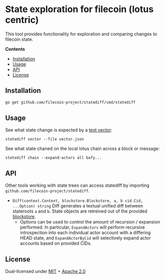 # State exploration for filecoin (lotus centric)

This tool provides functionality for exploration and comparing changes to filecoin state.

**Contents**

- [Installation](#installation)
- [Usage](#usage)
- [API](#API)
- [License](#license)


## Installation

```bash
go get github.com/filecoin-project/statediff/cmd/statediff
```

## Usage

See what state change is expected by a [test vector](https://github.com/filecoin-project/test-vectors):

```
statediff vector --file vector.json 
```

See what state chaned on the local lotus chain across a block or message:

```
statediff chain --expand-actors all bafy...
```

## API

Other tools working with state trees can access statediff by importing `github.com/filecoin-project/statediff`.

* `Diff(context.Context, blockstore.Blockstore, a, b cid.Cid, ...Option) string`
Diff generates a textual unified diff between stateroots `a` and `b`.
State objects are retreived out of the provided [blockstore](https://github.com/ipfs/go-ipfs-blockstore). 
  * Options can be used to control the amount of recursion / expansion performed.
    In particular, `ExpandActors` will perform recursive introspection into each
    individual actor account with a differing HEAD state, and `ExpandActorByCid`
    will selectively expand actor accounts based on provided CIDs.

## License

Dual-licensed under [MIT](https://github.com/filecoin-project/statediff/blob/master/LICENSE-MIT) + [Apache 2.0](https://github.com/filecoin-project/statediff/blob/master/LICENSE-APACHE)

